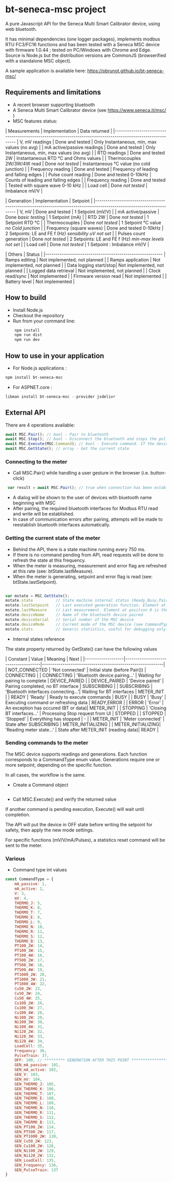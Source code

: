 # bt-seneca-msc project

A pure Javascript API for the Seneca Multi Smart Calibrator device, using web bluetooth.

It has minimal dependencies (one logger packages), implements modbus RTU FC3/FC16 functions and has been tested with a Seneca MSC device with firmware 1.0.44 ; tested on PC/Windows with Chrome and Edge. Source is Node.js but the distribution versions are CommonJS (browserified with a standalone MSC object).

A sample application is available here: https://pbrunot.github.io/bt-seneca-msc/

## Requirements and limitations

* A recent browser supporting bluetooth
* A Seneca Multi Smart Calibrator device (see https://www.seneca.it/msc/ )
* MSC features status:

| Measurements                  | Implementation            | Data returned                                 |
|------------------------------------------------------------------------------------------------------------
| V, mV readings                | Done and tested           | Only Instantaneous, min, max values (no avg)  |
| mA active/passive readings    | Done and tested           | Only Instantaneous, min, max values (no avg)  |
| RTD readings                  | Done and tested 2W        | Instantaneous RTD °C and Ohms values          |
| Thermocouples 2W/3W/4W read   | Done *not tested*         | Instantaneous °C value (no cold junction)     |
| Frequency reading             | Done and tested           | Frequency of leading and falling edges        |
| Pulse count reading           | Done and tested 0-10kHz   | Counts of leading and falling edges           |
| Frequency reading             | Done and tested           | Tested with square wave 0-10 kHz              |
| Load cell                     | Done *not tested*         | Imbalance mV/V                                |

| Generation                    | Implementation            | Setpoint                                               |
|---------------------------------------------------------------------------------------------------------------------
| V, mV                         | Done and tested           | 1 Setpoint (mV/V)                                      |
| mA active/passive             | Done *basic testing*      | 1 Setpoint (mA)                                        |
| RTD 2W                        | Done *not tested*         | 1 Setpoint RTD °C                                      |
| Thermocouples                 | Done *not tested*         | 1 Setpoint °C value *no Cold junction*                 |
| Frequency (square waves)      | Done and tested 0-10kHz   | 2 Setpoints: LE and FE f (Hz) *sensibility uV not set* |
| Pulses count generation       | Done *not tested*         | 2 Setpoints: LE and FE f (Hz) *min-max levels not set* |
| Load cell                     | Done *not tested*         | 1 Setpoint : Imbalance mV/V                            |

| Others                 | Status                        |
|---------------------------------------------------------
| Ramps editing          | Not implemented, not planned  |
| Ramps application      | Not implemented, not planned  |
| Data logging start/stop| Not implemented, not planned  |
| Logged data retrieval  | Not implemented, not planned  |
| Clock read/sync        | Not implemented               |
| Firmware version read  | Not implemented               |
| Battery level          | Not implemented               |

## How to build

* Install Node.js 
* Checkout the repository
* Run from your command line:

```bash
    npm install
    npm run dist
    npm run dev
```

## How to use in your application

* For Node.js applications :

```bash
npm install bt-seneca-msc
```

* For ASPNET.core :

```powershell
libman install bt-seneca-msc --provider jsdelivr
```

## External API

There are 4 operations available:

```js
await MSC.Pair(); // bool - Pair to bluetooth
await MSC.Stop(); // bool - Disconnect the bluetooth and stops the polling
await MSC.Execute(MSC.Command); // bool - Execute command. If the device is not paired, an attempt will be made.
await MSC.GetState(); // array - Get the current state
```

### Connecting to the meter

* Call MSC.Pair() while handling a user gesture in the browser (i.e. button-click)

```js
 var result = await MSC.Pair(); // true when connection has been established
```

* A dialog will be shown to the user of devices with bluetooth name beginning with MSC
* After pairing, the required bluetooth interfaces for Modbus RTU read and write will be established.
* In case of communication errors after pairing, attempts will be made to reestablish bluetooth interfaces automatically.

### Getting the current state of the meter

* Behind the API, there is a state machine running every 750 ms. 
* If there is no command pending from API, read requests will be done to refresh the state at this frequency.
* When the meter is measuring, measurement and error flag are refreshed at this rate (see: btState.lastMeasure). 
* When the meter is generating, setpoint and error flag is read (see: btState.lastSetpoint).

```js

var mstate = MSC.GetState();
mstate.state          // State machine internal status (Ready,Busy,Pairing,...)
mstate.lastSetpoint   // Last executed generation function. Element at position 0 is the setpoint.
mstate.lastMeasure    // Last measurement. Element at position 0 is the main measurement.
mstate.deviceName     // Name of the bluetooth device paired
mstate.deviceSerial   // Serial number of the MSC device
mstate.deviceMode     // Current mode of the MSC device (see CommandType values)
mstate.stats          // Generic statistics, useful for debugging only.
```

* Internal states reference

The state property returned by GetState() can have the following values

| Constant          | Value                               | Meaning                              | Next               |
|-------------------|-------------------------------------|-----------------------------------------------------------|
| NOT_CONNECTED     | 'Not connected'                     | Initial state (before Pair())        | CONNECTING         |
| CONNECTING        | 'Bluetooth device pairing...'       | Waiting for pairing to complete      | DEVICE_PAIRED      |
| DEVICE_PAIRED     | 'Device paired'                     | Pairing completed, no BT interface   | SUBSCRIBING        |
| SUBSCRIBING       | 'Bluetooth interfaces connecting...'| Waiting for BT interfaces            | METER_INIT         |
| READY             | 'Ready'                             | Ready to execute commands            | BUSY               |
| BUSY              | 'Busy'                              | Executing command or refreshing data | READY,ERROR        |
| ERROR             | 'Error'                             | An exception has occured (BT or data)| METER_INIT         |
| STOPPING          | 'Closing BT interfaces...'          | Processing Stop request from UI      | STOPPED            |
| STOPPED           | 'Stopped'                           | Everything has stopped               | -                  |
| METER_INIT        | 'Meter connected'                   | State after SUBSCRIBING              | METER_INITIALIZING |
| METER_INITIALIZING| 'Reading meter state...'            | State after METER_INIT (reading data)| READY              |

### Sending commands to the meter

The MSC device supports readings and generations. Each function corresponds to a CommandType enum value.
Generations require one or more setpoint, depending on the specific function. 

In all cases, the workflow is the same. 

* Create a Command object

```js

```

* Call MSC.Execute() and verify the returned value

If another command is pending execution, Execute() will wait until completion.

The API will put the device in OFF state before writing the setpoint for safety, then apply the new mode settings.

For specific functions (mV/V/mA/Pulses), a statistics reset command will be sent to the meter.

### Various

* Command type int values

```js
const CommandType = {
    mA_passive: 1,
    mA_active: 2,
    V: 3,
    mV: 4,
    THERMO_J: 5, 
    THERMO_K: 6,
    THERMO_T: 7,
    THERMO_E: 8,
    THERMO_L: 9,
    THERMO_N: 10,
    THERMO_R: 11,
    THERMO_S: 12,
    THERMO_B: 13,
    PT100_2W: 14, 
    PT100_3W: 15,
    PT100_4W: 16,
    PT500_2W: 17,
    PT500_3W: 18,
    PT500_4W: 19,
    PT1000_2W: 20,
    PT1000_3W: 21,
    PT1000_4W: 22,
    Cu50_2W: 23,
    Cu50_3W: 24,
    Cu50_4W: 25,
    Cu100_2W: 26,
    Cu100_3W: 27,
    Cu100_4W: 28,
    Ni100_2W: 29,
    Ni100_3W: 30,
    Ni100_4W: 31,
    Ni120_2W: 32,
    Ni120_3W: 33,
    Ni120_4W: 34,
    LoadCell: 35,   
    Frequency: 36,  
    PulseTrain: 37, 
    OFF: 100, // ********* GENERATION AFTER THIS POINT *****************/
    GEN_mA_passive: 101,
    GEN_mA_active: 102,
    GEN_V: 103,
    GEN_mV: 104,
    GEN_THERMO_J: 105,
    GEN_THERMO_K: 106,
    GEN_THERMO_T: 107,
    GEN_THERMO_E: 108,
    GEN_THERMO_L: 109,
    GEN_THERMO_N: 110,
    GEN_THERMO_R: 111,
    GEN_THERMO_S: 112,
    GEN_THERMO_B: 113,
    GEN_PT100_2W: 114,
    GEN_PT500_2W: 117,
    GEN_PT1000_2W: 120,
    GEN_Cu50_2W: 123,
    GEN_Cu100_2W: 126,
    GEN_Ni100_2W: 129,
    GEN_Ni120_2W: 132,
    GEN_LoadCell: 135,
    GEN_Frequency: 136,
    GEN_PulseTrain: 137
}
```
